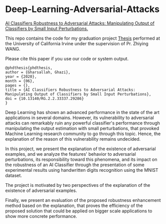 # Deep-Learning-Adversarial-Attacks
[AI Classifiers Robustness to Adversarial Attacks:  Manipulating Output of Classifiers by Small Input  Perturbations.](http://dx.doi.org/10.13140/RG.2.2.33337.29286)

This repo contains the code for my graduation project [Thesis](http://dx.doi.org/10.13140/RG.2.2.33337.29286) performed at the University of California Irvine under the supervision of Pr. Zhiying WANG.

Please cite this paper if you use our code or system output.
```
@phdthesis{phdthesis,
author = {Gharsallah, Ghazi},
year = {2020},
month = {06},
pages = {},
title = {AI Classifiers Robustness to Adversarial Attacks: Manipulating Output of Classifiers by Small Input Perturbations},
doi = {10.13140/RG.2.2.33337.29286}
}
```

Deep Learning has shown an advanced performance in the state of the art applications in several domains. However, its vulnerability to adversarial attacks can remarkably ruin any powerful classifier's performance through manipulating the output estimation with small perturbations, that provoked Machine Learning research community to go through this topic. Hence, the explanation of the reason of this vulnerability remains undecided.

In this project, we present the explanation of the existence of adversarial examples, and we analyze the features' behavior to adversarial perturbations, its responsibility toward this phenomena, and its impact on the robustness of an AI Classifier through the presentation of some experimental results using handwritten digits recognition using the MNIST dataset.

The project is motivated by two perspectives of the explanation of the existence of adversarial examples.

Finally, we present an evaluation of the proposed robustness enhancement method based on the explanation, that proves the efficiency of the proposed solution that could be applied on bigger scale applications to show more concrete performance.
